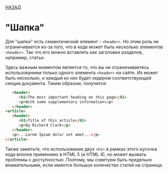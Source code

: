 [НАЗАД](../README.md)
# "Шапка"
Для "шапки" есть семантический элемент - ```<header>```. Но этим роль не ограничивается из-за того, что в коде может быть несколько элементов ```<header>```. Так что его можно вставлять как заголовки разделов, например, статьи.

Здесь важным моментом является то, что вы не ограничиваетесь использованием только одного элемента ```<header>``` на сайте. Их может быть несколько, и каждый из них будет хедером соответствующей секции документа. Таким образом, получится:
```html
   <header>
      <h1>The most important heading on this page</h1>
      <p>With some supplementary information</p>
   </header>
<article>
   <header>
      <h1>Title of this article</h1>
      <p>By Richard Clark</p>
   </header>
   <p>...Lorem Ipsum dolor set amet...</p>
</article>
```
Также заметьте, что использование двух ```<h1>``` в рамках этого кусочка кода вполне применимо в HTML 5 (и HTML 4), но может вызвать проблемы с доступностью. Поэтому, мы советуем быть предельно внимательными, если имеется большое количество статей на странице. 